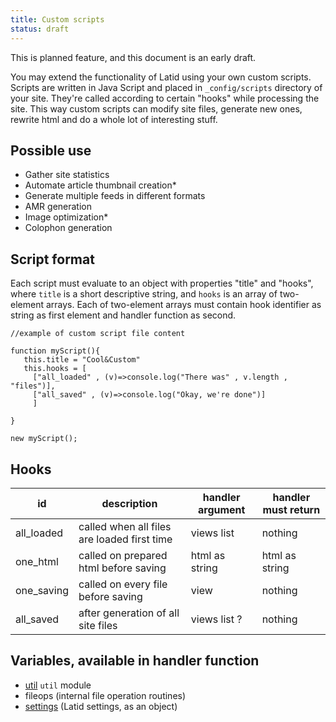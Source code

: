 ```yaml
---
title: Custom scripts
status: draft
---
```

This is planned feature, and this document is an early draft.

You may extend the functionality of Latid using your own
custom scripts. Scripts are written in Java Script and placed 
in `_config/scripts` directory of your site. They're called according
to certain "hooks" while processing the site. This way custom scripts
can modify site files, generate new ones, rewrite html and do a whole
lot of interesting stuff.

Possible use
------------

- Gather site statistics
- Automate article thumbnail creation* 
- Generate multiple feeds in different formats
- AMR generation
- Image optimization*
- Colophon generation

Script format
-------------
Each script must evaluate to an object with properties "title" and "hooks",
where `title` is a short descriptive string, and `hooks` is an array
of two-element arrays. Each of two-element arrays must contain hook 
identifier as string as first element and handler function as second.

    //example of custom script file content
    
    function myScript(){
       this.title = "Cool&Custom"
       this.hooks = [
         ["all_loaded" , (v)=>console.log("There was" , v.length , "files")],
         ["all_saved" , (v)=>console.log("Okay, we're done")]
         ]

    }

    new myScript();

Hooks
-----

| id          | description                                 | handler argument | handler must return |
|-------------|---------------------------------------------|------------------|---------------------|
| all_loaded  | called when all files are loaded first time | views list       | nothing             |
| one_html    | called on prepared html before saving       | html as string   | html as string      |
| one_saving  | called on every file before saving          | view             | nothing             |
| all_saved   | after generation of all site files          | views list ?     | nothing             |


Variables, available in handler function
---------------------------------------
- [util](util.md) `util` module
- fileops (internal file operation routines)
- [settings](settings_json.md) (Latid settings, as an object)


